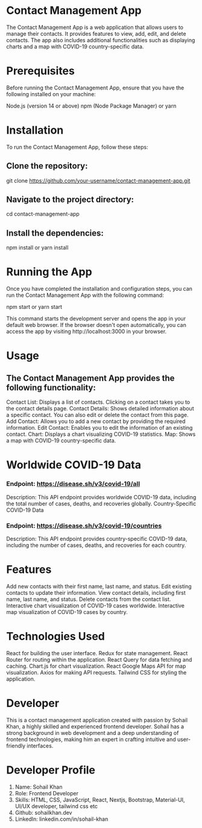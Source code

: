 # Contact Management App
The Contact Management App is a web application that allows users to manage their contacts. 
It provides features to view, add, edit, and delete contacts. The app also includes additional
functionalities such as displaying charts and a map with COVID-19 country-specific data.

# Prerequisites
Before running the Contact Management App, ensure that you have the following installed on your machine:

Node.js (version 14 or above)
npm (Node Package Manager) or yarn

# Installation
To run the Contact Management App, follow these steps:

## Clone the repository:

git clone https://github.com/your-username/contact-management-app.git

## Navigate to the project directory:

cd contact-management-app

## Install the dependencies:

npm install
or
yarn install


# Running the App

Once you have completed the installation and configuration steps, you can run the Contact Management App with the following command:

npm start
or
yarn start

This command starts the development server and opens the app in your default web browser. If the browser doesn't open automatically, you can access the app by visiting http://localhost:3000 in your browser.

# Usage
## The Contact Management App provides the following functionality:

Contact List: Displays a list of contacts. Clicking on a contact takes you to the contact details page.
Contact Details: Shows detailed information about a specific contact. You can also edit or delete the contact from this page.
Add Contact: Allows you to add a new contact by providing the required information.
Edit Contact: Enables you to edit the information of an existing contact.
Chart: Displays a chart visualizing COVID-19 statistics.
Map: Shows a map with COVID-19 country-specific data.

# Worldwide COVID-19 Data

### Endpoint: https://disease.sh/v3/covid-19/all
Description: This API endpoint provides worldwide COVID-19 data, including the total number of cases, deaths, and recoveries globally.
Country-Specific COVID-19 Data

### Endpoint: https://disease.sh/v3/covid-19/countries
Description: This API endpoint provides country-specific COVID-19 data, including the number of cases, deaths, and recoveries for each country.

# Features
Add new contacts with their first name, last name, and status.
Edit existing contacts to update their information.
View contact details, including first name, last name, and status.
Delete contacts from the contact list.
Interactive chart visualization of COVID-19 cases worldwide.
Interactive map visualization of COVID-19 cases by country.

# Technologies Used

React for building the user interface.
Redux for state management.
React Router for routing within the application.
React Query for data fetching and caching.
Chart.js for chart visualization.
React Google Maps API for map visualization.
Axios for making API requests.
Tailwind CSS for styling the application.

# Developer
This is a contact management application created with passion by Sohail Khan, a highly skilled and experienced frontend developer. Sohail has a strong background in web development and a deep understanding of frontend technologies, making him an expert in crafting intuitive and user-friendly interfaces.

# Developer Profile
1. Name: Sohail Khan
2. Role: Frontend Developer
3. Skills: HTML, CSS, JavaScript, React, Nextjs, Bootstrap, Material-UI, UI/UX developer, tailwind css etc
4. Github: sohailkhan.dev
5. LinkedIn: linkedin.com/in/sohail-khan
